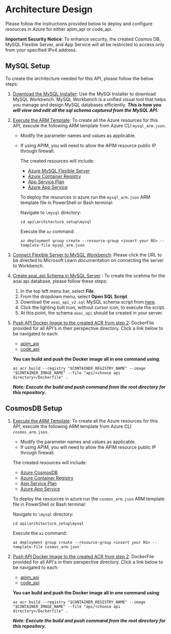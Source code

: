 # Architecture Design 

Please follow the instructions provided below to deploy and configure resources in Azure for either apim_api or code_api.

**Important Security Notice**: To enhance security, the created Cosmos DB, MySQL Flexible Server, and App Service will all be restricted to access only from your specified IPv4 address.

## MySQL Setup
To create the architecture needed for this API, please follow the below steps:
1. [Download the MySQL Installer](https://dev.mysql.com/downloads/workbench/):
Use the MySQl Installer to download MySQL Workbench. MySQL Workbench is a unified visual tool that helps you manage and design MySQL databases efficiently. ***This is how you will view and edit all the sql schema captured from the MySQL API.***

2. [Execute the ARM Template](mysql/mysql_arm.json): To create all the Azure resources for this API, execute the following ARM template from Azure CLI `mysql_arm.json`. 
    - Modify the parameter names and values as applicable. 
    - If using APIM, you will need to allow the APIM resource public IP through firewall. 

        The created resources will include:

        - [Azure MySQL Flexible Server](https://learn.microsoft.com/en-us/azure/mysql/flexible-server/overview)
        - [Azure Container Registry](https://learn.microsoft.com/en-us/azure/container-registry/)
        - [App Service Plan](https://learn.microsoft.com/en-us/azure/app-service/overview-hosting-plans)
        - [Azure App Service](https://learn.microsoft.com/en-us/azure/app-service/overview)

        To deploy the resources in azure run the `mysql_arm.json` ARM template file in PowerShell or Bash terminal:

        Navigate to `\mysql` directory:
        ```shell
        cd api\architecture_setup\mysql
        ```

        Execute the `az` command:
        ```shell
        az deployment group create --resource-group <insert your RG> --template-file mysql_arm.json
        ```
3. [Connect Flexible Server to MySQL Workbench](https://learn.microsoft.com/en-us/azure/mysql/flexible-server/connect-workbench): Please click the URL to be directed to Microsoft Learn documentation on connecting the server to Workbench. 

4. [Create aoai_api Schema in MySQL Server](aoai_api_v2.sql) : To create the scehma for the aoai api database, please follow these steps:

    1. In the top left menu bar, select **File**. 
    2. From the dropdown menu, select **Open SQL Script**.
    3. Download the `aoai_api_v2.sql` MySQL schema script from [here](mysql/aoai_api_v2.sql).
    4. Click the lighting bolt icon, without cursor icon, to execute the script. 
    5. At this point, the schema `aoai_api` should be created in your server. 

5. [Push API Docker Image to the created ACR from step 2](https://learn.microsoft.com/en-us/azure/container-registry/container-registry-get-started-docker-cli?tabs=azure-powershell): DockerFile provided for all API's in their perspective directory. Click a link below to be navigated to each:
    - [apim_api](../api/apim_api/Dockerfile)
    - [code_api](../api/code_api/Dockerfile)
    
    **You can build and push the Docker image all in one command using**:
    ```shell
    az acr build --registry "$CONTAINER_REGISTRY_NAME" --image "$CONTAINER_IMAGE_NAME" --file "api/<choose api directory>/Dockerfile" .  
    ```
    ***Note: Execute the build and push command from the root directory for this repository.***

## CosmosDB Setup

1. [Execute the ARM Template](mysql/cosmos_arm.json): To create all the Azure resources for this API, execute the following ARM template from Azure CLI `cosmos_arm.json`. 
    - Modify the parameter names and values as applicable. 
    - If using APIM, you will need to allow the APIM resource public IP through firewall. 

    The created resources will include:

    - [Azure CosmosDB](https://learn.microsoft.com/en-us/azure/cosmos-db/)
    - [Azure Container Registry](https://learn.microsoft.com/en-us/azure/container-registry/)
    - [App Service Plan](https://learn.microsoft.com/en-us/azure/app-service/overview-hosting-plans)
    - [Azure App Service](https://learn.microsoft.com/en-us/azure/app-service/overview)

    To deploy the resources in azure run the `cosmos_arm.json` ARM template file in PowerShell or Bash terminal:

    Navigate to `\mysql` directory:
    ```shell
    cd api\architecture_setup\mysql
    ```

    Execute the `az` command:
    ```shell
    az deployment group create --resource-group <insert your RG> --template-file cosmos_arm.json`
    ```

2. [Push API Docker Image to the created ACR from step 2](https://learn.microsoft.com/en-us/azure/container-registry/container-registry-get-started-docker-cli?tabs=azure-powershell): DockerFile provided for all API's in their perspective directory. Click a link below to be navigated to each:
    - [apim_api](../api/apim_api/Dockerfile)
    - [code_api](../api/code_api/Dockerfile)
    
    **You can build and push the Docker image all in one command using**:
    ```shell
    az acr build --registry "$CONTAINER_REGISTRY_NAME" --image "$CONTAINER_IMAGE_NAME" --file "api/<choose api directory>/Dockerfile" .  
    ```
    ***Note: Execute the build and push command from the root directory for this repository.*** 



